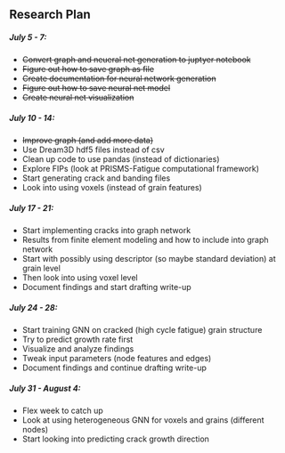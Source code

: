 ## Research Plan

##### July 5 - 7:  
 - ~~Convert graph and neueral net generation to juptyer notebook~~
 - ~~Figure out how to save graph as file~~
 - ~~Create documentation for neural network generation~~
 - ~~Figure out how to save neural net model~~
 - ~~Create neural net visualization~~

##### July 10 - 14:  
 - ~~Improve graph (and add more data)~~
 - Use Dream3D hdf5 files instead of csv
 - Clean up code to use pandas (instead of dictionaries)
 - Explore FIPs (look at PRISMS-Fatigue computational framework)
 - Start generating crack and banding files
 - Look into using voxels (instead of grain features)

##### July 17 - 21:  
 - Start implementing cracks into graph network
 - Results from finite element modeling and how to include into graph network
 - Start with possibly using descriptor (so maybe standard deviation) at grain level
 - Then look into using voxel level
 - Document findings and start drafting write-up

##### July 24 - 28:   
 - Start training GNN on cracked (high cycle fatigue) grain structure
 - Try to predict growth rate first
 - Visualize and analyze findings
 - Tweak input parameters (node features and edges)
 - Document findings and continue drafting write-up

##### July 31 - August 4:   
 - Flex week to catch up
 - Look at using heterogeneous GNN for voxels and grains (different nodes)
 - Start looking into predicting crack growth direction
